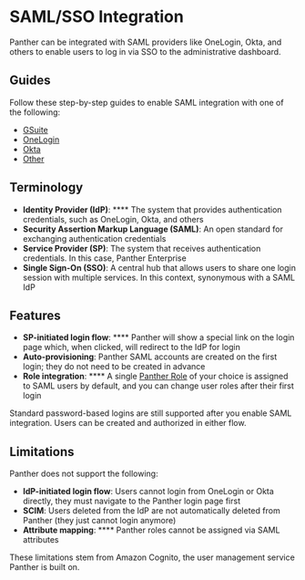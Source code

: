 # SAML/SSO Integration

Panther can be integrated with SAML providers like OneLogin, Okta, and others to enable users to log in via SSO to the administrative dashboard.

## Guides

Follow these step-by-step guides to enable SAML integration with one of the following:

* [GSuite](gsuite.md)
* [OneLogin](onelogin.md)
* [Okta](okta.md)
* [Other](generic.md)

## Terminology

* **Identity Provider (IdP)**: **** The system that provides authentication credentials, such as OneLogin, Okta, and others
* **Security Assertion Markup Language (SAML)**: An open standard for exchanging authentication credentials
* **Service Provider (SP)**: The system that receives authentication credentials. In this case, Panther Enterprise
* **Single Sign-On (SSO)**: A central hub that allows users to share one login session with multiple services. In this context, synonymous with a SAML IdP

## Features

* **SP-initiated login flow**: **** Panther will show a special link on the login page which, when clicked, will redirect to the IdP for login
* **Auto-provisioning**: Panther SAML accounts are created on the first login; they do not need to be created in advance
* **Role integration**: **** A single [Panther Role](../rbac.md) of your choice is assigned to SAML users by default, and you can change user roles after their first login

Standard password-based logins are still supported after you enable SAML integration. Users can be created and authorized in either flow.

## Limitations

Panther does not support the following:

* **IdP-initiated login flow**: Users cannot login from OneLogin or Okta directly, they must navigate to the Panther login page first
* **SCIM**: Users deleted from the IdP are not automatically deleted from Panther (they just cannot login anymore)
* **Attribute mapping**: **** Panther roles cannot be assigned via SAML attributes

These limitations stem from Amazon Cognito, the user management service Panther is built on.
